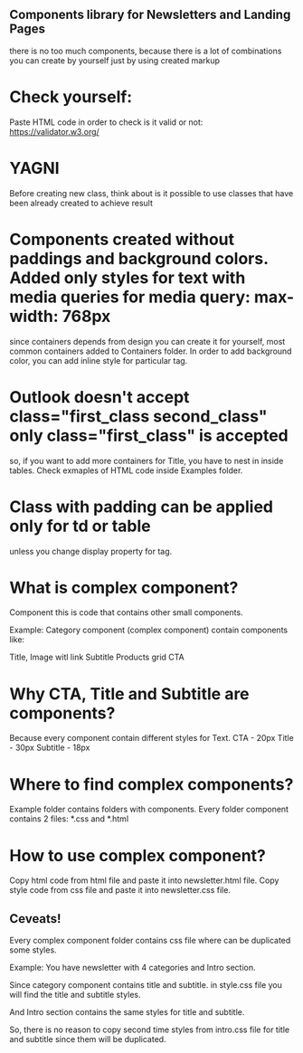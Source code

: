 ## Components library for Newsletters and Landing Pages
   there is no too much components, because there is a lot of combinations you can create by yourself just by using created markup

# Check yourself:
   Paste HTML code in order to check is it valid or not: https://validator.w3.org/

# YAGNI
   Before creating new class, think about is it possible to use classes that have been already created to achieve result

# Components created without paddings and background colors. Added only styles for text with media queries for media query: max-width: 768px
  since containers depends from design you can create it for yourself,
  most common containers added to Containers folder.
  In order to add background color, you can add inline style for particular tag.

# Outlook doesn't accept class="first_class second_class" only class="first_class" is accepted
  so, if you want to add more containers for Title, you have to nest in inside tables.
  Check exmaples of HTML code inside Examples folder.

# Class with padding can be applied only for td or table
  unless you change display property for tag.

# What is complex component?
Component this is code that contains other small components.

Example:
Category component (complex component) contain components like:

Title,
Image witl link
Subtitle
Products grid
CTA

# Why CTA, Title and Subtitle are components?

Because every component contain different styles for Text.
CTA - 20px
Title - 30px
Subtitle - 18px 

# Where to find complex components?

Example folder contains folders with components.
Every folder component contains 2 files: *.css and *.html

# How to use complex component?

Copy html code from html file and paste it into newsletter.html file.
Copy style code from css file and paste it into newsletter.css file.

## Ceveats!

Every complex component folder contains css file where can be duplicated some styles.

Example:
You have newsletter with 4 categories and Intro section.

Since category component contains title and subtitle.
in style.css file you will find the title and subtitle styles.

And Intro section contains the same styles for title and subtitle.

So, there is no reason to copy second time styles from intro.css file for title and subtitle since them will be duplicated.

